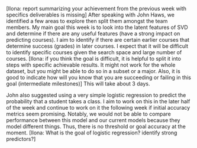 [Ilona: report summarizing your achievement from the previous week with specifics deliverables is missing]
After speaking with John Haws, we identified a few areas to explore then split them amongst the team members. My main goal this week is to look into the latent features of SVD and determine if there are any useful features (have a strong impact on predicting courses). I aim to identify if there are certain earlier courses that determine success (grades) in later courses. I expect that it will be difficult to identify specific courses given the search space and large number of courses. [Ilona: if you think the goal is difficult, it is helpful to split it into steps with specific achievable results. It might not work for the whole dataset, but you might be able to do so in a subset or a major. Also, it is good to indicate how will you know that you are succeeding or failing in this goal (intermediate milestones)] This will take about 3 days. 

John also suggested using a very simple logistic regression to predict the probability that a student takes a class. I aim to work on this in the later half of the week and continue to work on it the following week if initial accuracy metrics seem promising. Notably, we would not be able to compare performance between this model and our current models because they model different things. Thus, there is no threshold or goal accuracy at the moment. [Ilona: What is the goal of logistic regression? identify strong predictors?]